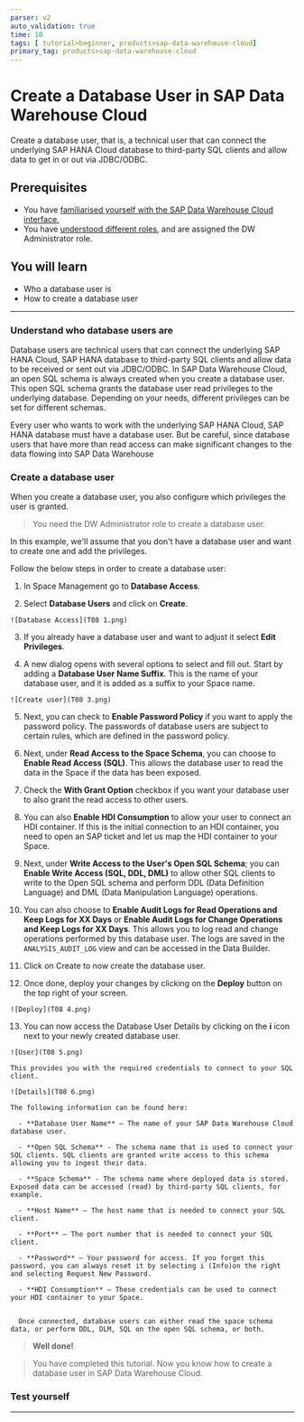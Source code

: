 ```yaml
---
parser: v2
auto_validation: true
time: 10
tags: [ tutorial>beginner, products>sap-data-warehouse-cloud]
primary_tag: products>sap-data-warehouse-cloud
---
```


# Create a Database User in SAP Data Warehouse Cloud
<!-- description --> Create a database user, that is, a technical user that can connect the underlying SAP HANA Cloud database to third-party SQL clients and allow data to get in or out via JDBC/ODBC.

## Prerequisites
  - You have [familiarised yourself with the SAP Data Warehouse Cloud interface.](data-warehouse-cloud-2-interface)
  - You have [understood different roles](data-warehouse-cloud-3-add-users), and are assigned the DW Administrator role.

## You will learn
  - Who a database user is
  - How to create a database user

---

### Understand who database users are


Database users are technical users that can connect the underlying SAP HANA Cloud, SAP HANA database to third-party SQL clients and allow data to be received or sent out via JDBC/ODBC. In SAP Data Warehouse Cloud, an open SQL schema is always created when you create a database user. This open SQL schema grants the database user read privileges to the underlying database. Depending on your needs, different privileges can be set for different schemas.

Every user who wants to work with the underlying SAP HANA Cloud, SAP HANA database must have a database user. But be careful, since database users that have more than read access can make significant changes to the data flowing into SAP Data Warehouse


### Create a database user


When you create a database user, you also configure which privileges the user is granted.

> You need the DW Administrator role to create a database user.

In this example, we'll assume that you don't have a database user and want to create one and add the privileges.

Follow the below steps in order to create a database user:

  1. In Space Management go to **Database Access**.

  2. Select **Database Users** and click on **Create**.

    ![Database Access](T08 1.png)

  3. If you already have a database user and want to adjust it select **Edit Privileges**.

  4. A new dialog opens with several options to select and fill out. Start by adding a **Database User Name Suffix**. This is the name of your database user, and it is added as a suffix to your Space name.

    ![Create user](T08 3.png)


  5. Next, you can check to **Enable Password Policy** if you want to apply the password policy. The passwords of database users are subject to certain rules, which are defined in the password policy.

  6. Next, under **Read Access to the Space Schema**, you can choose to **Enable Read Access (SQL)**. This allows the database user to read the data in the Space if the data has been exposed.

  7. Check the **With Grant Option** checkbox if you want your database user to also grant the read access to other users.

  8. You can also **Enable HDI Consumption** to allow your user to connect an HDI container. If this is the initial connection to an HDI container, you need to open an SAP ticket and let us map the HDI container to your Space.

  9. Next, under **Write Access to the User's Open SQL Schema**; you can **Enable Write Access (SQL, DDL, DML)** to allow other SQL clients to write to the Open SQL schema and perform DDL (Data Definition Language) and DML (Data Manipulation Language) operations.

  10. You can also choose to **Enable Audit Logs for Read Operations and Keep Logs for XX Days** or **Enable Audit Logs for Change Operations and Keep Logs for XX Days**. This allows you to log read and change operations performed by this database user. The logs are saved in the `ANALYSIS_AUDIT_LOG` view and can be accessed in the Data Builder.

  11. Click on Create to now create the database user.

  12. Once done, deploy your changes by clicking on the **Deploy** button on the top right of your screen.

    ![Deploy](T08 4.png)

  13. You can now access the Database User Details by clicking on the **i** icon next to your newly created database user.

    ![User](T08 5.png)

    This provides you with the required credentials to connect to your SQL client.

    ![Details](T08 6.png)

    The following information can be found here:

      -	**Database User Name** – The name of your SAP Data Warehouse Cloud database user.

      -	**Open SQL Schema** - The schema name that is used to connect your SQL clients. SQL clients are granted write access to this schema allowing you to ingest their data.

      -	**Space Schema** - The schema name where deployed data is stored. Exposed data can be accessed (read) by third-party SQL clients, for example.

      -	**Host Name** – The host name that is needed to connect your SQL client.

      -	**Port** – The port number that is needed to connect your SQL client.

      -	**Password** – Your password for access. If you forget this password, you can always reset it by selecting i (Info)on the right and selecting Request New Password.

      -	**HDI Consumption** – These credentials can be used to connect your HDI container to your Space.


      Once connected, database users can either read the space schema data, or perform DDL, DLM, SQL on the open SQL schema, or both.

> **Well done!**

> You have completed this tutorial. Now you know how to create a database user in SAP Data Warehouse Cloud.



### Test yourself





---
